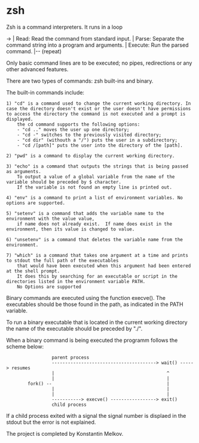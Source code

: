 # zsh

Zsh is a command interpreters. It runs in a loop

-> 
|  Read: Read the command from standard input.
|  Parse: Separate the command string into a program and arguments.
|  Execute: Run the parsed command.
|-- (repeat)

Only basic command lines are to be executed; no pipes, redirections or any other advanced features.

There are two types of commands: zsh built-ins and binary.

The built-in commands include:

    1) "cd" is a command used to change the current working directory. In case the directory doesn't exist or the user doesn't have permissions to access the directory the command is not executed and a prompt is displayed.
        the cd command supports the following options:
        - "cd .." moves the user up one directory;
        - "cd -" switches to the previously visited directory;
        - "cd dir" (withouth a "/") puts the user in a subdirectory;
        - "cd /[path]" puts the user into the directory of the [path].
    
    2) "pwd" is a command to display the current working directory.

    3) "echo" is a command that outputs the strings that is being passed as arguments.
        To output a value of a global variable from the name of the variable should be preceded by $ character.
        If the variable is not found an empty line is printed out.

    4) "env" is a command to print a list of environment variables. No options are supported.

    5) "setenv" is a command that adds the variable name to the environment with the value value,
        if name does not already exist.  If name does exist in the environment, then its value is changed to value.

    6) "unsetenv" is a command that deletes the variable name from the environment.

    7) "which" is a command that takes one argument at a time and prints to stdout the full path of the executables
        that would have been executed when this argument had been entered at the shell prompt.
        It does this by searching for an executable or script in the directories listed in the environment variable PATH.
        No Options are supported

Binary commands are executed using the function execve().
The executables should be those found in the path, as indicated in the PATH variable.

To run a binary executable that is located in the current working directory the name of the executable should be preceded by "./".

When a binary command is being executed the programm follows the scheme below:

                     parent process
                     ---------------------------------------> wait() -----> resumes
                     |                                          ^
                     |                                          |
            fork() --                                           |
                     |                                          |
                     |                                          |
                     -----------> execve() -----------------> exit()
                     child process
                     

If a child process exited with a signal the signal number is displaed in the stdout but the error is not explained.


The project is completed by Konstantin Melkov.
